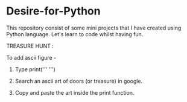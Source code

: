 # Desire-for-Python
This repository consist of some mini projects that I have created using Python language. Let's learn to code whilst having fun.

TREASURE HUNT :

To add ascii figure -

1. Type print('''
              ''')

2. Search an ascii art of doors (or treasure) in google.

3. Copy and paste the art inside the print function. 
